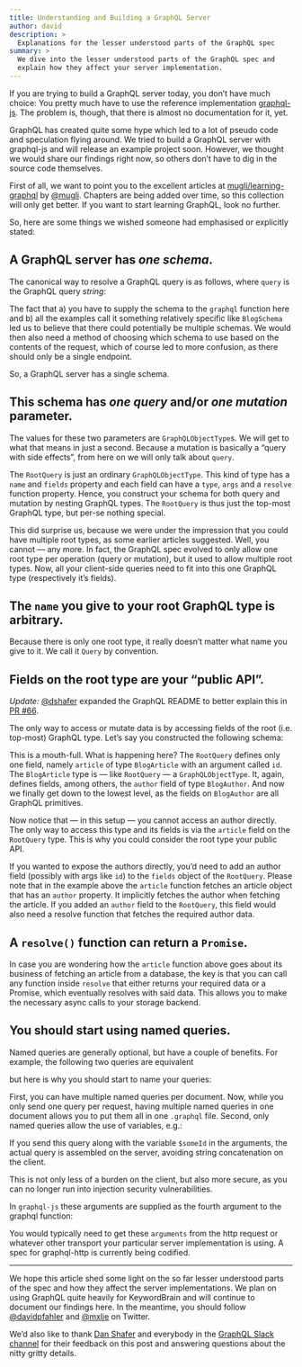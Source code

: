 ```yaml
---
title: Understanding and Building a GraphQL Server
author: david
description: >
  Explanations for the lesser understood parts of the GraphQL spec
summary: >
  We dive into the lesser understood parts of the GraphQL spec and
  explain how they affect your server implementation.
---
```


If you are trying to build a GraphQL server today, you don’t have much
choice: You pretty much have to use the reference implementation
[graphql-js]. The problem is, though, that there is almost no
documentation for it, yet.

  [graphql-js]: https://github.com/graphql/graphql-js

GraphQL has created quite some hype which led to a lot of pseudo code and
speculation flying around. We tried to build a GraphQL server with
graphql-js and will release an example project soon. However, we thought
we would share our findings right now, so others don’t have to dig in
the source code themselves.

First of all, we want to point you to the excellent articles at
[mugli/learning-graphql][learning-gql] by [@mugli][mugli-gh]. Chapters
are being added over time, so this collection will only get better. If
you want to start learning GraphQL, look no further.

  [learning-gql]: https://github.com/mugli/learning-graphql
  [mugli-gh]: https://github.com/mugli

So, here are some things we wished someone had emphasised or explicitly
stated:


## A GraphQL server has _one schema_.

The canonical way to resolve a GraphQL query is as follows, where
`query` is the GraphQL query *string*:

<script src="https://gist.github.com/mxlje/80545ec28a7841ce2411.js?file=result.js"></script>

The fact that a) you have to supply the schema to the `graphql` function
here and b) all the examples call it something relatively specific like
`BlogSchema` led us to believe that there could potentially be multiple
schemas. We would then also need a method of choosing which schema to
use based on the contents of the request, which of course led to more
confusion, as there should only be a single endpoint.

So, a GraphQL server has a single schema.


## This schema has _one query_ and/or _one mutation_ parameter.

The values for these two parameters are `GraphQLObjectType`s. We
will get to what that means in just a second. Because a mutation is
basically a “query with side effects”, from here on we will only talk
about `query`.

<script src="https://gist.github.com/mxlje/80545ec28a7841ce2411.js?file=schema.js"></script>

The `RootQuery` is just an ordinary `GraphQLObjectType`. This kind of
type has a `name` and `fields` property and each field can have a
`type`, `args` and a `resolve` function property. Hence, you construct
your schema for both query and mutation by nesting GraphQL types. The
`RootQuery` is thus just the top-most GraphQL type, but per-se nothing
special.

This did surprise us, because we were under the impression that you
could have multiple root types, as some earlier articles suggested.
Well, you cannot — any more. In fact, the GraphQL spec evolved to only
allow one root type per operation (query or mutation), but it used to
allow multiple root types. Now, all your client-side queries need to
fit into this one GraphQL type (respectively it’s fields).


## The `name` you give to your root GraphQL type is arbitrary.

Because there is only one root type, it really doesn’t matter what name
you give to it. We call it `Query` by convention.

<script src="https://gist.github.com/mxlje/80545ec28a7841ce2411.js?file=rootquery.js"></script>


## Fields on the root type are your “public API”.

_Update:_ [@dshafer] expanded the GraphQL README to better explain this
in [PR #66][pr].

  [@dshafer]: https://github.com/dschafer
  [pr]: https://github.com/facebook/graphql/pull/66

The only way to access or mutate data is by accessing fields of the
root (i.e. top-most) GraphQL type. Let’s say you constructed the
following schema:

<script src="https://gist.github.com/mxlje/80545ec28a7841ce2411.js?file=publicapi.js"></script>


This is a mouth-full. What is happening here? The `RootQuery` defines
only one field, namely `article` of type `BlogArticle` with an argument
called `id`. The `BlogArticle` type is — like `RootQuery` — a
`GraphQLObjectType`. It, again, defines fields, among others, the
`author` field of type `BlogAuthor`. And now we finally get down to
the lowest level, as the fields on `BlogAuthor` are all GraphQL
primitives.

Now notice that — in this setup — you cannot access an author directly.
The only way to access this type and its fields is via the `article`
field on the `RootQuery` type. This is why you could consider the root
type your public API.

If you wanted to expose the authors directly, you’d need to add an
author field (possibly with args like `id`) to the `fields` object of
the `RootQuery`. Please note that in the example above the `article`
function fetches an article object that has an `author` property. It
implicitly fetches the author when fetching the article. If you added
an `author` field to the `RootQuery`, this field would also need a
resolve function that fetches the required author data.


## A `resolve()` function can return a `Promise`.

In case you are wondering how the `article` function above goes about
its business of fetching an article from a database, the key is that
you can call any function inside `resolve` that either returns your
required data or a Promise, which eventually resolves with said data.
This allows you to make the necessary async calls to your storage backend.


## You should start using named queries.

Named queries are generally optional, but have a couple of benefits.
For example, the following two queries are equivalent

<script src="https://gist.github.com/mxlje/80545ec28a7841ce2411.js?file=named.js"></script>

but here is why you should start to name your queries:

First, you can have multiple named queries per document. Now, while you
only send one query per request, having multiple named queries in one
document allows you to put them all in one `.graphql` file. Second,
only named queries allow the use of variables, e.g.:

<script src="https://gist.github.com/mxlje/80545ec28a7841ce2411.js?file=namedvariables.js"></script>

If you send this query along with the variable `$someId` in the arguments,
the actual query is assembled on the server, avoiding string concatenation
on the client. 

This is not only less of a burden on the client, but also more secure,
as you can no longer run into injection security vulnerabilities.

In `graphql-js` these arguments are supplied as the fourth argument to
the graphql function:

<script src="https://gist.github.com/mxlje/80545ec28a7841ce2411.js?file=arguments.js"></script>

You would typically need to get these `arguments` from the http request or
whatever other transport your particular server implementation is using.
A spec for graphql-http is currently being codified.

---

We hope this article shed some light on the so far lesser understood
parts of the spec and how they affect the server implementations. We plan
on using GraphQL quite heavily for KeywordBrain and will continue to
document our findings here. In the meantime, you should follow [@davidpfahler]
and [@mxlje] on Twitter.

  [@davidpfahler]: https://twitter.com/davidpfahler
  [@mxlje]: https://twitter.com/mxlje

We’d also like to thank [Dan Shafer][dshafer] and everybody in the
[GraphQL Slack channel][slack] for their feedback on this post and
answering questions about the nitty gritty details.

  [dshafer]: https://github.com/dshafer
  [slack]: https://graphql-slack.herokuapp.com
